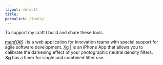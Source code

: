 ```yaml
---
layout: default
title:
permalink: /tools/
---
```

To support my craft I build and share these tools. 

[memYAK](/memyak) | is a web application for innovation teams with special support for agile software development. 
[Xg](/xg) | is an iPhone App that allows you to calibrate the darkening effect of your photographic neutral density filters. **Xg** has a timer for single und combined filter use.










